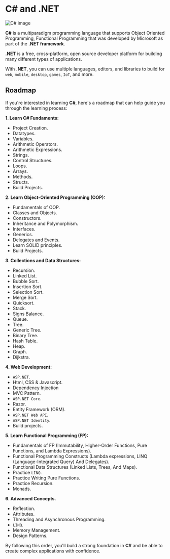 # C# and .NET

![C# image](https://taswar.zeytinsoft.com/wp-content/uploads/2020/12/Csharp-MS-Dotnet.png)

**C#** is a multiparadigm programming language that supports Object Oriented Programming, Functional Programming that was developed by Microsoft as part of the **.NET framework**.

**.NET** is a free, cross-platform, open source developer platform for building many different types of applications.

With **.NET**, you can use multiple languages, editors, and libraries to build for `web`, `mobile`, `desktop`, `games`, `IoT`, and more.

## Roadmap

If you're interested in learning **C#**, here's a roadmap that can help guide you through the learning process:

**1. Learn C# Fundaments:**

-   Project Creation.
-   Datatypes.
-   Variables.
-   Arithmetic Operators.
-   Arithmetic Expressions.
-   Strings.
-   Control Structures.
-   Loops.
-   Arrays.
-   Methods.
-   Structs.
-   Build Projects.

**2. Learn Object-Oriented Programming (OOP):**

-   Fundamentals of OOP.
-   Classes and Objects.
-   Constructors.
-   Inheritance and Polymorphism.
-   Interfaces.
-   Generics.
-   Delegates and Events.
-   Learn SOLID principles.
-   Build Projects.

**3. Collections and Data Structures:**

-   Recursion.
-   Linked List.
-   Bubble Sort.
-   Insertion Sort.
-   Selection Sort.
-   Merge Sort.
-   Quicksort.
-   Stack.
-   Signs Balance.
-   Queue.
-   Tree.
-   Generic Tree.
-   Binary Tree.
-   Hash Table.
-   Heap.
-   Graph.
-   Dijkstra.

**4. Web Development:**

-   `ASP.NET`.
-   Html, CSS & Javascript.
-   Dependency Injection
-   MVC Pattern.
-   `ASP.NET Core`.
-   Razor.
-   Entity Framework (ORM).
-   `ASP.NET Web API`.
-   `ASP.NET Identity`.
-   Build projects.

**5. Learn Functional Programming (FP):**

-   Fundamentals of FP (Immutability, Higher-Order Functions, Pure Functions, and Lambda Expressions).
-   Functional Programming Constructs (Lambda expressions, LINQ (Language-Integrated Query) And Delegates).
-   Functional Data Structures (Linked Lists, Trees, And Maps).
-   Practice `LINQ`.
-   Practice Writing Pure Functions.
-   Practice Recursion.
-   Monads.

**6. Advanced Concepts.**

-   Reflection.
-   Attributes.
-   Threading and Asynchronous Programming.
-   `LINQ`.
-   Memory Management.
-   Design Patterns.

By following this order, you'll build a strong foundation in **C#** and be able to create complex applications with confidence.
